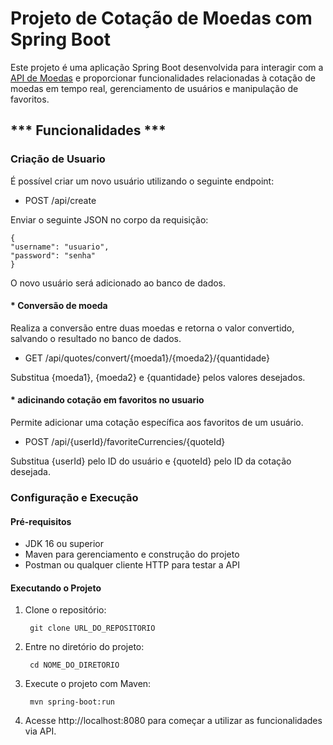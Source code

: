 # Projeto de Cotação de Moedas com Spring Boot

Este projeto é uma aplicação Spring Boot desenvolvida para interagir
com a [API de Moedas](https://docs.awesomeapi.com.br/api-de-moedas) e proporcionar funcionalidades relacionadas
à cotação de moedas em tempo real, gerenciamento de usuários
e manipulação de favoritos.

## *** Funcionalidades ***

### Criação de Usuario

É possível criar um novo usuário utilizando o seguinte endpoint:

   + POST /api/create

Enviar o seguinte JSON no corpo da requisição:

    {
    "username": "usuario",
    "password": "senha"
    }


O novo usuário será adicionado ao banco de dados.

####  * Conversão de moeda

Realiza a conversão entre duas moedas e retorna o valor convertido,
salvando o resultado no banco de dados.

   + GET /api/quotes/convert/{moeda1}/{moeda2}/{quantidade}

Substitua {moeda1}, {moeda2} e {quantidade} pelos valores desejados.

#### * adicinando cotação em favoritos no usuario

Permite adicionar uma cotação específica aos favoritos de um usuário.

   + POST /api/{userId}/favoriteCurrencies/{quoteId}

Substitua {userId} pelo ID do usuário e {quoteId} pelo ID da cotação desejada.

### Configuração e Execução

#### Pré-requisitos

+ JDK 16 ou superior
+ Maven para gerenciamento e construção do projeto
+ Postman ou qualquer cliente HTTP para testar a API

#### Executando o Projeto

1. Clone o repositório:

        git clone URL_DO_REPOSITORIO

2. Entre no diretório do projeto:

        cd NOME_DO_DIRETORIO


3. Execute o projeto com Maven:

        mvn spring-boot:run

4. Acesse http://localhost:8080 para começar a utilizar as funcionalidades via API.
